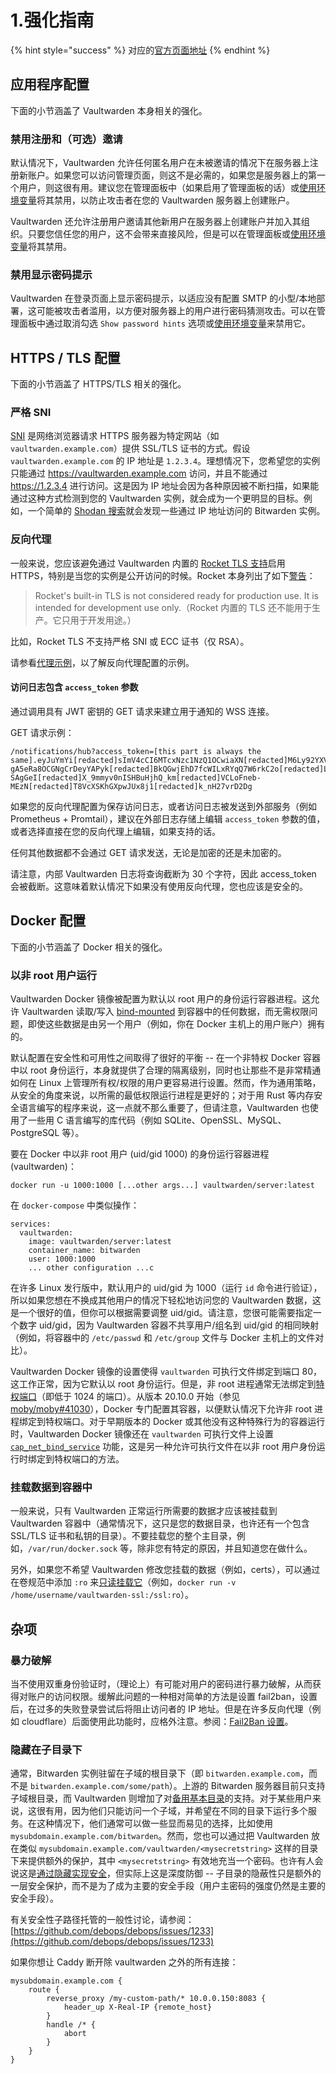 # 1.强化指南

{% hint style="success" %}
对应的[官方页面地址](https://github.com/dani-garcia/vaultwarden/wiki/Hardening-Guide)
{% endhint %}

## 应用程序配置 <a href="#application-configuration" id="application-configuration"></a>

下面的小节涵盖了 Vaultwarden 本身相关的强化。

### 禁用注册和（可选）邀请 <a href="#disable-registration-and-optionally-invitations" id="disable-registration-and-optionally-invitations"></a>

默认情况下，Vaultwarden 允许任何匿名用户在未被邀请的情况下在服务器上注册新账户。如果您可以访问管理页面，则这不是必需的，如果您是服务器上的第一个用户，则这很有用。建议您在管理面板中（如果启用了管理面板的话）或[使用环境变量](../disable-registration-of-new-users.md)将其禁用，以防止攻击者在您的 Vaultwarden 服务器上创建账户。

Vaultwarden 还允许注册用户邀请其他新用户在服务器上创建账户并加入其组织。只要您信任您的用户，这不会带来直接风险，但是可以在管理面板或[使用环境变量](../disable-registration-of-new-users.md)将其禁用。

### 禁用显示密码提示 <a href="#disable-password-hint-display" id="disable-password-hint-display"></a>

Vaultwarden 在登录页面上显示密码提示，以适应没有配置 SMTP 的小型/本地部署，这可能被攻击者滥用，以方便对服务器上的用户进行密码猜测攻击。可以在管理面板中通过取消勾选 `Show password hints` 选项或[使用环境变量](../disable-registration-of-new-users.md)来禁用它。

## HTTPS / TLS 配置 <a href="#https-tls-configuration" id="https-tls-configuration"></a>

下面的小节涵盖了 HTTPS/TLS 相关的强化。

### 严格 SNI <a href="#strict-sni" id="strict-sni"></a>

[SNI](https://zh.wikipedia.org/wiki/%E6%9C%8D%E5%8A%A1%E5%99%A8%E5%90%8D%E7%A7%B0%E6%8C%87%E7%A4%BA) 是网络浏览器请求 HTTPS 服务器为特定网站（如 `vaultwarden.example.com`）提供 SSL/TLS 证书的方式。假设`vaultwarden.example.com` 的 IP 地址是 `1.2.3.4`。理想情况下，您希望您的实例只能通过 https://vaultwarden.example.com 访问，并且不能通过 https://1.2.3.4 进行访问。这是因为 IP 地址会因为各种原因被不断扫描，如果能通过这种方式检测到您的 Vaultwarden 实例，就会成为一个更明显的目标。例如，一个简单的 [Shodan 搜索](https://www.shodan.io/search?query=bitwarden)就会发现一些通过 IP 地址访问的 Bitwarden 实例。

### 反向代理 <a href="#reverse-proxying" id="reverse-proxying"></a>

一般来说，您应该避免通过 Vaultwarden 内置的 [Rocket TLS 支持](../../reverse-proxy/https/enabling-https.md)启用 HTTPS，特别是当您的实例是公开访问的时候。Rocket 本身列出了如下[警告](https://rocket.rs/v0.4/guide/configuration/#configuring-tls)：

> Rocket's built-in TLS is not considered ready for production use. It is intended for development use only.（Rocket 内置的 TLS 还不能用于生产。它只用于开发用途。）

比如，Rocket TLS 不支持严格 SNI 或 ECC 证书（仅 RSA）。

请参看[代理示例](../../reverse-proxy/proxy-examples.md)，以了解反向代理配置的示例。

#### 访问日志包含 `access_token` 参数 <a href="#access-logs-contain-access_token-parameter" id="access-logs-contain-access_token-parameter"></a>

通过调用具有 JWT 密钥的 GET 请求来建立用于通知的 WSS 连接。

GET 请求示例：

```
/notifications/hub?access_token=[this part is always the same].eyJuYmYi[redacted]sImV4cCI6MTcxNzc1NzQ1OCwiaXN[redacted]M6Ly92YXVsdC5zZWMuYXJwYXxsb2dpbiIsInN1YiI6ImY5YmVhN[redacted]tNGJjNS05MDY2LTQ3NjFlZmY4ND[redacted]sInByZW1pdW0iOnRydWU[redacted]JjaXBoZXIiLCJlbWFpbCI6ImNpc[redacted]ljdSIsImVtYWlsX3ZlcmlmaWVkIjp0cnVlLCJzc3RhbXAiOiJlZjM3[redacted]MjctODE2OS1hZTQ3NmFjNDc4MGQiLCJkZX[redacted]02ZTk3LTQ2N2M[redacted]jM3NmEiLCJzY29wZSI6WyJhcG[redacted]5lX2FjY2VzcyJdLCJhbXIiOlsiQXBwbGljY[redacted]hGDeCNdjTs1cOL2fV_OR96Sey-gA5eRa8OCGNgCrDeyYAPyk[redacted]BkQGwjEhD7fcWILxRYqQ7W6rkC2o[redacted]LB_nztpAgeRUbsPgsd3RNTWJDKdlH8aMf1[redacted]vB_doENJPeyaeMuEG85KqpAN2A[redacted]GeeCztxmQIe21PMtBG-SAgGeI[redacted]X_9mmyv0nISHBuHjhQ_km[redacted]VCLoFneb-MEzN[redacted]T8VcXSKhGXpwJUx8j1[redacted]k_nH27vrD2Dg
```

如果您的反向代理配置为保存访问日志，或者访问日志被发送到外部服务（例如 Prometheus + Promtail），建议在外部日志存储上编辑 `access_token` 参数的值，或者选择直接在您的反向代理上编辑，如果支持的话。

任何其他数据都不会通过 GET 请求发送，无论是加密的还是未加密的。

请注意，内部 Vaultwarden 日志将查询截断为 30 个字符，因此 access\_token 会被截断。这意味着默认情况下如果没有使用反向代理，您也应该是安全的。

## Docker 配置 <a href="#docker-configuration" id="docker-configuration"></a>

下面的小节涵盖了 Docker 相关的强化。

### 以非 root 用户运行 <a href="#run-as-a-non-root-user" id="run-as-a-non-root-user"></a>

Vaultwarden Docker 镜像被配置为默认以 root 用户的身份运行容器进程。这允许 Vaultwarden 读取/写入 [bind-mounted](https://docs.docker.com/storage/bind-mounts/) 到容器中的任何数据，而无需权限问题，即使这些数据是由另一个用户（例如，你在 Docker 主机上的用户账户）拥有的。

默认配置在安全性和可用性之间取得了很好的平衡 -- 在一个非特权 Docker 容器中以 root 身份运行，本身就提供了合理的隔离级别，同时也让那些不是非常精通如何在 Linux 上管理所有权/权限的用户更容易进行设置。然而，作为通用策略，从安全的角度来说，以所需的最低权限运行进程是更好的；对于用 Rust 等内存安全语言编写的程序来说，这一点就不那么重要了，但请注意，Vaultwarden 也使用了一些用 C 语言编写的库代码（例如 SQLite、OpenSSL、MySQL、PostgreSQL 等）。

要在 Docker 中以非 root 用户 (uid/gid 1000) 的身份运行容器进程 (vaultwarden)：

```shell
docker run -u 1000:1000 [...other args...] vaultwarden/server:latest
```

在 `docker-compose` 中类似操作：

```batch
services:
  vaultwarden:
    image: vaultwarden/server:latest
    container_name: bitwarden
    user: 1000:1000
    ... other configuration ...c
```

在许多 Linux 发行版中，默认用户的 uid/gid 为 1000（运行 `id` 命令进行验证），所以如果您想在不换成其他用户的情况下轻松地访问您的 Vaultwarden 数据，这是一个很好的值，但你可以根据需要调整 uid/gid。请注意，您很可能需要指定一个数字 uid/gid，因为 Vaultwarden 容器不共享用户/组名到 uid/gid 的相同映射（例如，将容器中的 `/etc/passwd` 和 `/etc/group` 文件与 Docker 主机上的文件对比）。

Vaultwarden Docker 镜像的设置使得 `vaultwarden` 可执行文件绑定到端口 80，这工作正常，因为它默认以 root 身份运行。但是，非 root 进程通常无法绑定到[特权端口](https://www.w3.org/Daemon/User/Installation/PrivilegedPorts.html)（即低于 1024 的端口）。从版本 20.10.0 开始（参见 [moby/moby#41030](https://github.com/moby/moby/pull/41030)），Docker 专门配置其容器，以便默认情况下允许非 root 进程绑定到特权端口。对于早期版本的 Docker 或其他没有这种特殊行为的容器运行时，Vaultwarden Docker 镜像还在 `vaultwarden` 可执行文件上设置 [`cap_net_bind_service`](https://man7.org/linux/man-pages/man7/capabilities.7.html) 功能，这是另一种允许可执行文件在以非 root 用户身份运行时绑定到特权端口的方法。

### 挂载数据到容器中 <a href="#mounting-data-into-the-container" id="mounting-data-into-the-container"></a>

一般来说，只有 Vaultwarden 正常运行所需要的数据才应该被挂载到 Vaultwarden 容器中（通常情况下，这只是您的数据目录，也许还有一个包含 SSL/TLS 证书和私钥的目录）。不要挂载您的整个主目录，例如，`/var/run/docker.sock` 等，除非您有特定的原因，并且知道您在做什么。

另外，如果您不希望 Vaultwarden 修改您挂载的数据（例如，certs），可以通过在卷规范中添加 `:ro` 来[只读挂载它](https://docs.docker.com/storage/bind-mounts/#use-a-read-only-bind-mount)（例如，`docker run -v /home/username/vaultwarden-ssl:/ssl:ro`）。

## 杂项 <a href="#miscellaneous" id="miscellaneous"></a>

### 暴力破解 <a href="#brute-force-mitigation" id="brute-force-mitigation"></a>

当不使用双重身份验证时，（理论上）有可能对用户的密码进行暴力破解，从而获得对账户的访问权限。缓解此问题的一种相对简单的方法是设置 fail2ban，设置后，在过多的失败登录尝试后将阻止访问者的 IP 地址。但是在许多反向代理（例如 cloudflare）后面使用此功能时，应格外注意。参阅：[Fail2Ban 设置](fail2ban-setup.md)。

### 隐藏在子目录下 <a href="#hiding-under-a-subdir" id="hiding-under-a-subdir"></a>

通常，Bitwarden 实例驻留在子域的根目录下（即 `bitwarden.example.com`，而不是 `bitwarden.example.com/some/path`）。上游的 Bitwarden 服务器目前只支持子域根目录，而 Vaultwarden 则增加了对[备用基本目录](../../reverse-proxy/using-an-alternate-base-dir.md)的支持。对于某些用户来说，这很有用，因为他们只能访问一个子域，并希望在不同的目录下运行多个服务。在这种情况下，他们通常可以做一些显而易见的选择，比如使用 `mysubdomain.example.com/bitwarden`。然而，您也可以通过把 Vaultwarden 放在类似 `mysubdomain.example.com/vaultwarden/<mysecretstring>` 这样的目录下来提供额外的保护，其中 `<mysecretstring>` 有效地充当一个密码。也许有人会说这是[通过隐藏实现安全](https://en.wikipedia.org/wiki/Security_through_obscurity)，但实际上这是深度防御 -- 子目录的隐蔽性只是额外的一层安全保护，而不是为了成为主要的安全手段（用户主密码的强度仍然是主要的安全手段）。

有关安全性子路径托管的一般性讨论，请参阅：[https://github.com/debops/debops/issues/1233](https://github.com/debops/debops/issues/1233)

如果你想让 Caddy 断开除 vaultwarden 之外的所有连接：

```nginx
mysubdomain.example.com {
	route {
		reverse_proxy /my-custom-path/* 10.0.0.150:8083 {
			header_up X-Real-IP {remote_host}
		}
		handle /* {
			abort
		}
	}
}
```
